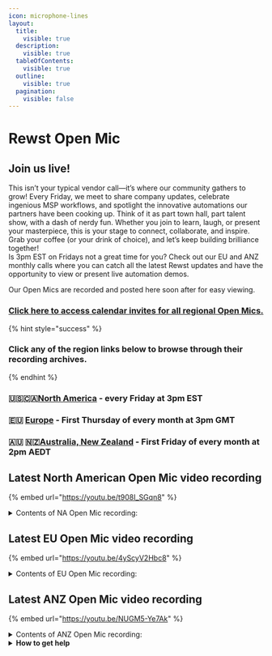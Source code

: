 ```yaml
---
icon: microphone-lines
layout:
  title:
    visible: true
  description:
    visible: true
  tableOfContents:
    visible: true
  outline:
    visible: true
  pagination:
    visible: false
---
```


# Rewst Open Mic

##

## **Join us live!**

This isn’t your typical vendor call—it’s where our community gathers to grow! Every Friday, we meet to share company updates, celebrate ingenious MSP workflows, and spotlight the innovative automations our partners have been cooking up. Think of it as part town hall, part talent show, with a dash of nerdy fun. Whether you join to learn, laugh, or present your masterpiece, this is your stage to connect, collaborate, and inspire. Grab your coffee (or your drink of choice), and let’s keep building brilliance together!\
Is 3pm EST on Fridays not a great time for you? Check out our EU and ANZ monthly calls where you can catch all the latest Rewst updates and have the opportunity to view or present live automation demos.

Our Open Mics are recorded and posted here soon after for easy viewing.&#x20;

### [Click here to access calendar invites for all regional Open Mics.](https://go.rew.st/open-mic?hs_preview=BFeQDWBI-187816500244)

{% hint style="success" %}
### Click any of the region links below to browse through their recording archives.
{% endhint %}

### 🇺🇸🇨🇦[North America](roc-open-mics-north-america/) - every Friday at 3pm EST

### 🇪🇺 [Europe](roc-open-mics-europe/) - First Thursday of every month at 3pm GMT

### 🇦🇺 🇳🇿[Australia, New Zealand](roc-open-mics-oceania/) - First Friday of every month at 2pm AEDT



## Latest North American Open Mic video recording

{% embed url="https://youtu.be/t908I_SGqn8" %}

<details>

<summary>Contents of NA Open Mic recording:</summary>

* 🎙️ Aharon kicks off the call with Flow event news, encourages Discord engagement, and stresses the value of asking questions.
* 🛠️ Danial presents upcoming platform updates including a workflow dashboard and enhanced filtering features.
* 📊 JP introduces a new Org Chart Builder crate that maps org hierarchy using M365 data.
* 🏫 Clea shares Cluck University updates, certification shoutouts, and new quizzes for continued learning.
* 🔁 Joe and Jim demo a Microsoft Bookings integration using email parsing as a workaround for missing webhooks.
* 🚦 Linda presents an automation to tag and untag at-risk clients with a clear visual banner in tickets.
* 📈 Rod shows a Power BI-powered portal integrated with Roost forms for seamless reporting and automation.
* 💬 Q\&A covers concurrency, licensing, and future plans to improve form customization.
* 🎤 Aharon wraps up with thanks to all presenters and attendees.

</details>

## Latest EU Open Mic video recording

{% embed url="https://youtu.be/4yScyV2Hbc8" %}

<details>

<summary>Contents of EU Open Mic recording:</summary>

* 🎤 The session begins with George channeling Aharon’s usual Open Mic intro, emphasizing Discord engagement, asking questions, and tracking time savings.
* 🧰 Danial gives a product update for April, showcasing new integrations with Cork, Slide, Notion, and Asana, and introducing PowerShell in beta.
* 🧩 JP from the Marketplace team details April’s crate releases including admin alerts, RMM/AV gap analysis, and duplicate account detection.
* 🎓 Clea from Education shares updates including a redesigned onboarding page, advanced Jinja course, a webhook micro-course, and certifications.
* 📬 Ben presents a demo of a crate that alerts when mailboxes are nearing quota and explains how to configure and deploy it for proactive support.
* ⚙️ Craig Duff demos a custom solution that extracts data from CSVs sent via Ingram and loads it into SQL for BrightGauge analysis using PythonAnywhere.
* 📋 Elliot Rees walks through an automated IT Glue cheat sheet generator using Roost and HTML templates for tracking client software/service usage.
* 📣 George and Clea conclude by plugging cohort onboarding calls and encouraging participants to share and present at future sessions.

</details>

## Latest ANZ Open Mic video recording

{% embed url="https://youtu.be/NUGM5-Ye7Ak" %}

<details>

<summary>Contents of ANZ Open Mic recording:</summary>

* 🎤 Sarah welcomed attendees, introduced the Aussie Open Mic format, and shared details on Rewst's upcoming presence at Cynics Alliance 2025.
* 📊 Ray highlighted new integrations, UI updates, transform improvements, and increased PowerShell adoption.
* 🧱 Jo explained common Microsoft bundle errors and how to avoid them using updated documentation and tools.
* 🔐 Tim from Colton Computers demoed an automated M365 onboarding workflow that saves hours of manual setup.
* 🧠 Tim fielded technical questions on policy management, auditing, templates, and drift tracking tools.
* ⚙️ Ray showcased a PowerShell-based workflow and discussed scenarios where PowerShell excels over Ginger.
* 📦 Ray answered questions on importing PowerShell modules and customizing Azure Functions.
* 👋 Sarah wrapped up the session, inviting future demos and wishing everyone a good weekend.

</details>

<details>

<summary><strong>How to get help</strong></summary>

* 💬 Chat (Discord): [https://discord.gg/rewst​​ ](https://discord.gg/rewst%E2%80%8B%E2%80%8B)
  * Private #\{{ msp \}} channel
  * \#the-kewp
* 🎫 Submit Tickets to: the\_roc@rewst.io
* 📝 Feature Request + Integration Requests: [https://rewst.canny.io/](https://rewst.canny.io/)

**CLUCK UNIVERSITY – REWST TRAINING:**&#x20;

* 👨‍🏫 Live Instructor-Led Training: [https://calendly.com/cluck-u/](https://calendly.com/cluck-u/)
* 🏁 Rewst Foundations Training: [https://docs.rewst.help/cluck-university/rewst-foundations-10x](https://docs.rewst.help/cluck-university/rewst-foundations-10x)
* ▶️ On-demand Videos: [https://docs.rewst.help/cluck-university/rewst-foundations-10x](https://docs.rewst.help/cluck-university/rewst-foundations-10x)

**DOCS:**&#x20;

* 🥚 Rewst Docs: [https://docs.rewst.help ](https://docs.rewst.help)
* ⛩️ Jinja Docs: [https://jinja.palletsprojects.com/](https://jinja.palletsprojects.com/)

**KEY LINKS:**&#x20;

* 📝 Feature Request + Integration Requests: [https://rewst.canny.io/](https://rewst.canny.io/)

</details>

